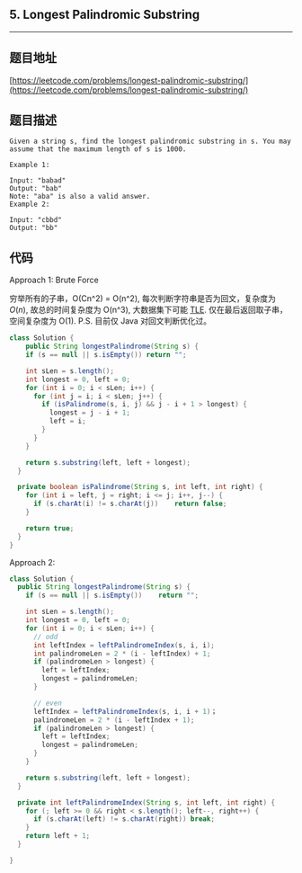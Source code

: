 ## 5. Longest Palindromic Substring

----
## 题目地址

[https://leetcode.com/problems/longest-palindromic-substring/](https://leetcode.com/problems/longest-palindromic-substring/)

## 题目描述

```text
Given a string s, find the longest palindromic substring in s. You may assume that the maximum length of s is 1000.

Example 1:

Input: "babad"
Output: "bab"
Note: "aba" is also a valid answer.
Example 2:

Input: "cbbd"
Output: "bb"
```

## 代码

Approach 1: Brute Force

穷举所有的子串，O\(Cn^2\) = O\(n^2\), 每次判断字符串是否为回文，复杂度为 _O_\(_n_\), 故总的时间复杂度为 O\(n^3\), 大数据集下可能 [TLE](https://algorithm.yuanbin.me/zh-hans/GLOSSARY.html#tle). 仅在最后返回取子串，空间复杂度为 O\(1\). P.S. 目前仅 Java 对回文判断优化过。

```java
class Solution {
    public String longestPalindrome(String s) {
    if (s == null || s.isEmpty()) return "";

    int sLen = s.length();
    int longest = 0, left = 0;
    for (int i = 0; i < sLen; i++) {
      for (int j = i; i < sLen; j++) {
        if (isPalindrome(s, i, j) && j - i + 1 > longest) {
          longest = j - i + 1;
          left = i;
        }
      }
    }

    return s.substring(left, left + longest);
  }

  private boolean isPalindrome(String s, int left, int right) {
    for (int i = left, j = right; i <= j; i++, j--) {
      if (s.charAt(i) != s.charAt(j))    return false;
    }

    return true;
  }
}
```

Approach 2:

```java
class Solution {
  public String longestPalindrome(String s) {
    if (s == null || s.isEmpty())    return "";

    int sLen = s.length();
    int longest = 0, left = 0;
    for (int i = 0; i < sLen; i++) {
      // odd
      int leftIndex = leftPalindromeIndex(s, i, i);
      int palindromeLen = 2 * (i - leftIndex) + 1;
      if (palindromeLen > longest) {
        left = leftIndex;
        longest = palindromeLen;
      }

      // even
      leftIndex = leftPalindromeIndex(s, i, i + 1)；
      palindromeLen = 2 * (i - leftIndex + 1);
      if (palindromeLen > longest) {
        left = leftIndex;
        longest = palindromeLen;
      }
    }

    return s.substring(left, left + longest);
  }

  private int leftPalindromeIndex(String s, int left, int right) {
    for (; left >= 0 && right < s.length(); left--, right++) {
      if (s.charAt(left) != s.charAt(right)) break;
    }
    return left + 1;
  }

}
```

